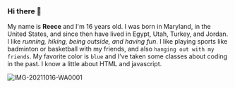 ### Hi there 👋

My name is __Reece__ and I'm 16 years old. I was born in Maryland, in the United States, and since then have lived in Egypt, Utah, Turkey, and Jordan. I like _running, hiking, being outside, and having fun_. I like playing sports like badminton or basketball with my friends, and also `hanging out with my friends`. My favorite color is `blue` and I've taken some classes about coding in the past. I know a little about HTML and javascript.

![IMG-20211016-WA0001](https://user-images.githubusercontent.com/97945863/149909787-8a4e5cf8-fc4a-4418-b11d-6f733190796d.jpg)
